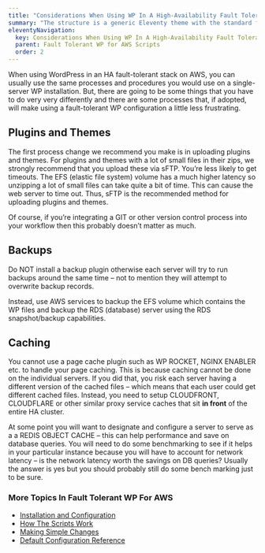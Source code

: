 ```yaml
---
title: "Considerations When Using WP In A High-Availability Fault Tolerant Configuration"
summary: "The structure is a generic Eleventy theme with the standard folder and file names."
eleventyNavigation:
  key: Considerations When Using WP In A High-Availability Fault Tolerant Configuration
  parent: Fault Tolerant WP for AWS Scripts
  order: 2
---
```

When using WordPress in an HA fault-tolerant stack on AWS, you can usually use the same processes and procedures you would use on a single-server WP installation. But, there are going to be some things that you have to do very very differently and there are some processes that, if adopted, will make using a fault-tolerant WP configuration a little less frustrating.

## Plugins and Themes

The first process change we recommend you make is in uploading plugins and themes. For plugins and themes with a lot of small files in their zips, we strongly recommend that you upload these via sFTP. You’re less likely to get timeouts. The EFS (elastic file system) volume has a much higher latency so unzipping a lot of small files can take quite a bit of time. This can cause the web server to time out. Thus, sFTP is the recommended method for uploading plugins and themes.

Of course, if you’re integrating a GIT or other version control process into your workflow then this probably doesn’t matter as much.

## Backups

Do NOT install a backup plugin otherwise each server will try to run backups around the same time – not to mention they will attempt to overwrite backup records.

Instead, use AWS services to backup the EFS volume which contains the WP files and backup the RDS (database) server using the RDS snapshot/backup capabilities.

## Caching

You cannot use a page cache plugin such as WP ROCKET, NGINX ENABLER etc. to handle your page caching. This is because caching cannot be done on the individual servers. If you did that, you risk each server having a different version of the cached files – which means that each user could get different cached files. Instead, you need to setup CLOUDFRONT, CLOUDFLARE or other similar proxy service caches that sit **in front** of the entire HA cluster.

At some point you will want to designate and configure a server to serve as a a REDIS OBJECT CACHE – this can help performance and save on database queries. You will need to do some benchmarking to see if it helps in your particular instance because you will have to account for network latency – is the network latency worth the savings on DB queries? Usually the answer is yes but you should probably still do some bench marking just to be sure.

### More Topics In Fault Tolerant WP For AWS

*   [Installation and Configuration](https://web.archive.org/web/20240420014121/https://wpclouddeploy.com/documentation/fault-tolerant-wp/installation-and-configuration/)
*   [How The Scripts Work](https://web.archive.org/web/20240420014121/https://wpclouddeploy.com/documentation/fault-tolerant-wp/how-the-scripts-work/)
*   [Making Simple Changes](https://web.archive.org/web/20240420014121/https://wpclouddeploy.com/documentation/fault-tolerant-wp/making-simple-changes/)
*   [Default Configuration Reference](https://web.archive.org/web/20240420014121/https://wpclouddeploy.com/documentation/fault-tolerant-wp/default-configuration-reference/)
